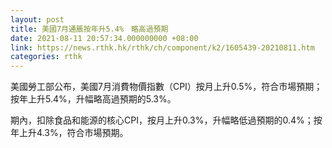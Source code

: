 ```yaml
---
layout: post
title: 美國7月通脹按年升5.4%　略高過預期
date: 2021-08-11 20:57:34.000000000 +08:00
link: https://news.rthk.hk/rthk/ch/component/k2/1605439-20210811.htm
categories: rthk
---
```


美國勞工部公布，美國7月消費物價指數（CPI）按月上升0.5%，符合市場預期；按年上升5.4%，升幅略高過預期的5.3%。

期內，扣除食品和能源的核心CPI，按月上升0.3%，升幅略低過預期的0.4%；按年上升4.3%，符合市場預期。
